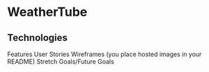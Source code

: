 # WeatherTube

## Technologies
Features
User Stories
Wireframes (you place hosted images in your README)
Stretch Goals/Future Goals